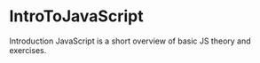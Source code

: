 # IntroToJavaScript
Introduction JavaScript is a short overview of basic JS theory and exercises.



